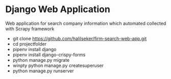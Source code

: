 # Django Web Application #

Web application for search company information which automated collected with Scrapy framework

* git clone https://github.com/halilseker/firm-search-web-app.git
* cd projectfolder
* pipenv install django
* pipenv install django-crispy-forms
* python manage.py migrate
* winpty python manage.py createsuperuser
* python manage.py runserver
